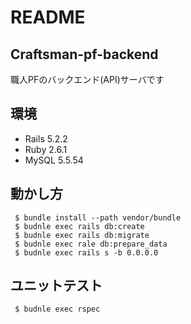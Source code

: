 # README

## Craftsman-pf-backend
職人PFのバックエンド(API)サーバです

## 環境
 - Rails 5.2.2
 - Ruby 2.6.1
 - MySQL 5.5.54

## 動かし方

```shell
 $ bundle install --path vendor/bundle
 $ budnle exec rails db:create
 $ budnle exec rails db:migrate
 $ budnle exec rale db:prepare_data
 $ budnle exec rails s -b 0.0.0.0
```

## ユニットテスト
```
 $ budnle exec rspec
```


